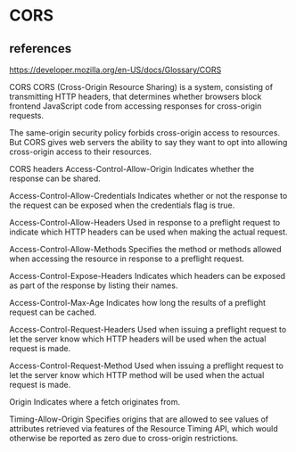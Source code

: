 # CORS

## references

<https://developer.mozilla.org/en-US/docs/Glossary/CORS>

CORS
CORS (Cross-Origin Resource Sharing) is a system, consisting of transmitting HTTP headers, that determines whether browsers block frontend JavaScript code from accessing responses for cross-origin requests.

The same-origin security policy forbids cross-origin access to resources. But CORS gives web servers the ability to say they want to opt into allowing cross-origin access to their resources.

CORS headers
Access-Control-Allow-Origin
Indicates whether the response can be shared.

Access-Control-Allow-Credentials
Indicates whether or not the response to the request can be exposed when the credentials flag is true.

Access-Control-Allow-Headers
Used in response to a preflight request to indicate which HTTP headers can be used when making the actual request.

Access-Control-Allow-Methods
Specifies the method or methods allowed when accessing the resource in response to a preflight request.

Access-Control-Expose-Headers
Indicates which headers can be exposed as part of the response by listing their names.

Access-Control-Max-Age
Indicates how long the results of a preflight request can be cached.

Access-Control-Request-Headers
Used when issuing a preflight request to let the server know which HTTP headers will be used when the actual request is made.

Access-Control-Request-Method
Used when issuing a preflight request to let the server know which HTTP method will be used when the actual request is made.

Origin
Indicates where a fetch originates from.

Timing-Allow-Origin
Specifies origins that are allowed to see values of attributes retrieved via features of the Resource Timing API, which would otherwise be reported as zero due to cross-origin restrictions.
